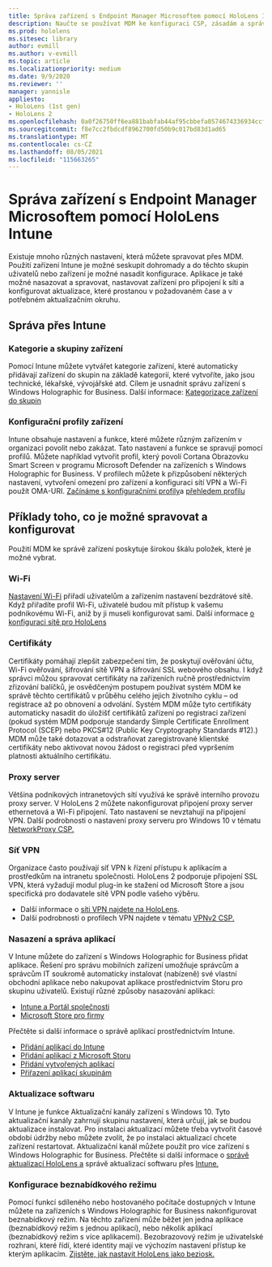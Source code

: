 ```yaml
---
title: Správa zařízení s Endpoint Manager Microsoftem pomocí HoloLens Intune
description: Naučte se používat MDM ke konfiguraci CSP, zásadám a správě HoloLens hybridní reality ve velkém měřítku pomocí Intune.
ms.prod: hololens
ms.sitesec: library
author: evmill
ms.author: v-evmill
ms.topic: article
ms.localizationpriority: medium
ms.date: 9/9/2020
ms.reviewer: ''
manager: yannisle
appliesto:
- HoloLens (1st gen)
- HoloLens 2
ms.openlocfilehash: 0a0f26750ff6ea881babfab44af95cbbefa0574674336934ccf1443df1701a96
ms.sourcegitcommit: f8e7cc2fbdcdf8962700fd50b9c017bd83d1ad65
ms.translationtype: MT
ms.contentlocale: cs-CZ
ms.lasthandoff: 08/05/2021
ms.locfileid: "115663265"
---
```

# <a name="using-microsofts-endpoint-manager-intune-to-manage-hololens-devices"></a>Správa zařízení s Endpoint Manager Microsoftem pomocí HoloLens Intune

Existuje mnoho různých nastavení, která můžete spravovat přes MDM. Použití zařízení Intune je možné seskupit dohromady a do těchto skupin uživatelů nebo zařízení je možné nasadit konfigurace. Aplikace je také možné nasazovat a spravovat, nastavovat zařízení pro připojení k síti a konfigurovat aktualizace, které prostanou v požadovaném čase a v potřebném aktualizačním okruhu. 

## <a name="how-to-manage-via-intune"></a>Správa přes Intune

### <a name="device-categories-and-groups"></a>Kategorie a skupiny zařízení
Pomocí Intune můžete vytvářet kategorie zařízení, které automaticky přidávají zařízení do skupin na základě kategorií, které vytvoříte, jako jsou technické, lékařské, vývojářské atd. Cílem je usnadnit správu zařízení s Windows Holographic for Business.
Další informace: [Kategorizace zařízení do skupin](/mem/intune/enrollment/device-group-mapping)

### <a name="device-configuration-profiles"></a>Konfigurační profily zařízení
Intune obsahuje nastavení a funkce, které můžete různým zařízením v organizaci povolit nebo zakázat. Tato nastavení a funkce se spravují pomocí profilů. Můžete například vytvořit profil, který povolí Cortana Obrazovku Smart Screen v programu Microsoft Defender na zařízeních s Windows Holographic for Business.
V profilech můžete k přizpůsobení některých nastavení, vytvoření omezení pro zařízení a konfiguraci sítí VPN a Wi-Fi použít OMA-URI.
[Začínáme s konfiguračními profily](/mem/intune/configuration/device-profiles)a [přehledem profilu](/mem/intune/configuration/device-profile-create)

## <a name="examples-of-what-can-be-managed-and-configured"></a>Příklady toho, co je možné spravovat a konfigurovat

Použití MDM ke správě zařízení poskytuje širokou škálu položek, které je možné vybrat. 

### <a name="wi-fi"></a>Wi-Fi
[Nastavení Wi-Fi](/mem/intune/configuration/wi-fi-settings-configure) přiřadí uživatelům a zařízením nastavení bezdrátové sítě. Když přiřadíte profil Wi-Fi, uživatelé budou mít přístup k vašemu podnikovému Wi-Fi, aniž by ji museli konfigurovat sami.
Další informace [o konfiguraci sítě pro HoloLens](hololens-commercial-infrastructure.md)

### <a name="certificates"></a>Certifikáty
Certifikáty pomáhají zlepšit zabezpečení tím, že poskytují ověřování účtu, Wi-Fi ověřování, šifrování sítě VPN a šifrování SSL webového obsahu. I když správci můžou spravovat certifikáty na zařízeních ručně prostřednictvím zřizování balíčků, je osvědčeným postupem používat systém MDM ke správě těchto certifikátů v průběhu celého jejich životního cyklu – od registrace až po obnovení a odvolání. Systém MDM může tyto certifikáty automaticky nasadit do úložišť certifikátů zařízení po registraci zařízení (pokud systém MDM podporuje standardy Simple Certificate Enrollment Protocol (SCEP) nebo PKCS#12 (Public Key Cryptography Standards #12).) MDM může také dotazovat a odstraňovat zaregistrované klientské certifikáty nebo aktivovat novou žádost o registraci před vypršením platnosti aktuálního certifikátu. 

### <a name="proxy"></a>Proxy server
Většina podnikových intranetových sítí využívá ke správě interního provozu proxy server. V HoloLens 2 můžete nakonfigurovat připojení proxy server ethernetová a Wi-Fi připojení. Tato nastavení se nevztahují na připojení VPN. Další podrobnosti o nastavení proxy serveru pro Windows 10 v tématu [NetworkProxy CSP.](/windows/client-management/mdm/networkproxy-csp)

### <a name="vpn"></a>Síť VPN
Organizace často používají síť VPN k řízení přístupu k aplikacím a prostředkům na intranetu společnosti. HoloLens 2 podporuje připojení SSL VPN, která vyžadují modul plug-in ke stažení od Microsoft Store a jsou specifická pro dodavatele sítě VPN podle vašeho výběru. 
- Další informace o [síti VPN najdete na HoloLens](hololens-network.md#vpn).
- Další podrobnosti o profilech VPN najdete v tématu [VPNv2 CSP.](/windows/client-management/mdm/vpnv2-csp)

### <a name="deploy-and-manage-apps"></a>Nasazení a správa aplikací
V Intune můžete do zařízení s Windows Holographic for Business přidat aplikace. Řešení pro správu mobilních zařízení umožňuje správcům a správcům IT soukromě automaticky instalovat (nabízeně) své vlastní obchodní aplikace nebo nakupovat aplikace prostřednictvím Storu pro skupinu uživatelů. Existují různé způsoby nasazování aplikací:
-   [Intune a Portál společnosti]( app-deploy-intune.md)
-   [Microsoft Store pro firmy]( app-deploy-store-business.md)

Přečtěte si další informace o správě aplikací prostřednictvím Intune.
-   [Přidání aplikací do Intune](/mem/intune/apps/apps-add)
-   [Přidání aplikací z Microsoft Storu](/mem/intune/apps/store-apps-windows)
-   [Přidání vytvořených aplikací](/mem/intune/apps/lob-apps-windows)
- [Přiřazení aplikací skupinám](/mem/intune/apps/apps-deploy)

### <a name="software-updates"></a>Aktualizace softwaru
V Intune je funkce Aktualizační kanály zařízení s Windows 10. Tyto aktualizační kanály zahrnují skupinu nastavení, která určují, jak se budou aktualizace instalovat. Pro instalaci aktualizací můžete třeba vytvořit časové období údržby nebo můžete zvolit, že po instalaci aktualizací chcete zařízení restartovat. Aktualizační kanál můžete použít pro více zařízení s Windows Holographic for Business.
Přečtěte si další informace o [správě aktualizací HoloLens a](hololens-updates.md) správě aktualizací softwaru přes [Intune.](/mem/intune/protect/windows-update-for-business-configure)

### <a name="configure-kiosk-mode"></a>Konfigurace beznabídkového režimu
Pomocí funkcí sdíleného nebo hostovaného počítače dostupných v Intune můžete na zařízeních s Windows Holographic for Business nakonfigurovat beznabídkový režim. Na těchto zařízení může běžet jen jedna aplikace (beznabídkový režim s jednou aplikací), nebo několik aplikací (beznabídkový režim s více aplikacemi). Bezobrazovový režim je uživatelské rozhraní, které řídí, které identity mají ve výchozím nastavení přístup ke kterým aplikacím.
[Zjistěte, jak nastavit HoloLens jako beziosk.]( hololens-kiosk.md)

